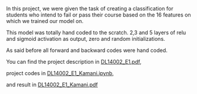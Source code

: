 In this project, we were given the task of creating a classification for students who intend to fail or pass their course based on the 16 features on which we trained our model on.

This model was totally hand coded to the scratch. 2,3 and 5 layers of relu and sigmoid activation as output, zero and random initializations.

As said before all forward and backward codes were hand coded.

You can find the project description in [DL14002_E1.pdf](./DL14002_E1.pdf),

project codes in [DL14002_E1_Kamani.ipynb](./DL14002_E1_Kamani.ipynb),

and result in  [DL14002_E1_Kamani.pdf](./DL14002_E1_Kamani.pdf)
